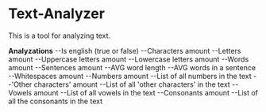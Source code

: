 # Text-Analyzer
This is a tool for analyzing text.

**Analyzations**
--Is english (true or false)
--Characters amount
--Letters amount
--Uppercase letters amount
--Lowercase letters amount
--Words amount
--Sentences amount
--AVG word length
--AVG words in a sentence
--Whitespaces amount
--Numbers amount
--List of all numbers in the text
--'Other characters' amount
--List of all 'other characters' in the text
--Vowels amount
--List of all vowels in the text
--Consonants amount
--List of all the consonants in the text
